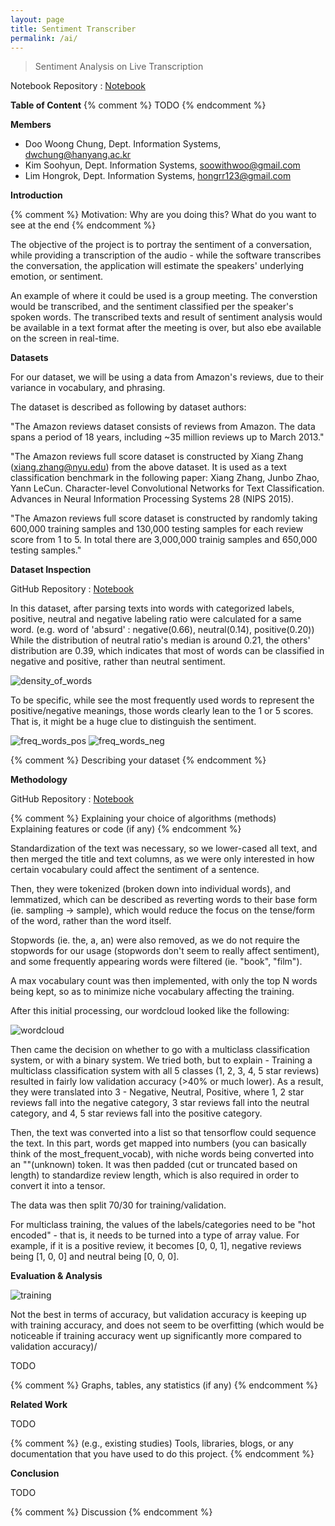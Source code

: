```yaml
---
layout: page
title: Sentiment Transcriber
permalink: /ai/
---
```


> Sentiment Analysis on Live Transcription

Notebook Repository : [Notebook](https://github.com/2021hy-team6/sentiment_analysis_nb/blob/main/Sentiment_Analysis.ipynb)

**Table of Content**
{% comment %}
TODO
{% endcomment %}

**Members**

* Doo Woong Chung, Dept. Information Systems, dwchung@hanyang.ac.kr
* Kim Soohyun, Dept. Information Systems, soowithwoo@gmail.com
* Lim Hongrok, Dept. Information Systems, hongrr123@gmail.com

**Introduction**

{% comment %}
Motivation: Why are you doing this?
What do you want to see at the end
{% endcomment %}

The objective of the project is to portray the sentiment of a conversation,
while providing a transcription of the audio - while the software transcribes the conversation, 
the application will estimate the speakers' underlying emotion, or sentiment.

An example of where it could be used is a group meeting. The converstion would be transcribed,
and the sentiment classified per the speaker's spoken words. The transcribed texts and result
of sentiment analysis would be available in a text format after the meeting is over, but also
ebe available on the screen in real-time.

**Datasets**

For our dataset, we will be using a data from Amazon's reviews, due to their variance in vocabulary,
and phrasing. 

The dataset is described as following by dataset authors:

"The Amazon reviews dataset consists of reviews from Amazon. The data spans a period of 18 years, including ~35 million reviews up to March 2013."

"The Amazon reviews full score dataset is constructed by Xiang Zhang (xiang.zhang@nyu.edu) from the above dataset. 
It is used as a text classification benchmark in the following paper: Xiang Zhang, Junbo Zhao, Yann LeCun. 
Character-level Convolutional Networks for Text Classification. Advances in Neural Information Processing Systems 28 (NIPS 2015).

"The Amazon reviews full score dataset is constructed by randomly taking 600,000 training samples and 130,000 testing samples for each review score from 1 to 5. 
In total there are 3,000,000 trainig samples and 650,000 testing samples."

**Dataset Inspection**

GitHub Repository : [Notebook](https://github.com/2021hy-team6/sentiment_analysis_nb/blob/main/Data_Inspection.ipynb)

In this dataset, after parsing texts into words with categorized labels,
positive, neutral and negative labeling ratio were calculated for a same word.
(e.g. word of 'absurd' : negative(0.66), neutral(0.14), positive(0.20))
While the distribution of neutral ratio's median is around 0.21, the others' distribution are 0.39,
which indicates that most of words can be classified in negative and positive, rather than neutral sentiment.

![density_of_words](https://user-images.githubusercontent.com/59322692/143865891-7c6e3142-7aed-4cf6-b291-bf9542ca9b7d.png)

To be specific, while see the most frequently used words to represent the positive/negative meanings,
those words clearly lean to the 1 or 5 scores. That is, it might be a huge clue to distinguish the sentiment.

![freq_words_pos](https://user-images.githubusercontent.com/59322692/143865898-7f677caa-02c2-4b71-be77-882294cc26a5.png)
![freq_words_neg](https://user-images.githubusercontent.com/59322692/143865896-3b6bffcb-1c0e-42fa-ad1c-dff7ff1e5268.png)

{% comment %}
Describing your dataset
{% endcomment %}

**Methodology**

GitHub Repository : [Notebook](https://github.com/2021hy-team6/sentiment_analysis_nb/blob/main/Sentiment_Analysis.ipynb)

{% comment %}
Explaining your choice of algorithms (methods)\
Explaining features or code (if any)
{% endcomment %}

Standardization of the text was necessary, so we lower-cased all text, and then merged the title and text columns, as we were only interested in how certain vocabulary
could affect the sentiment of a sentence.

Then, they were tokenized (broken down into individual words), and lemmatized, which can be described as reverting words to their base form (ie. sampling -> sample),
which would reduce the focus on the tense/form of the word, rather than the word itself.

Stopwords (ie. the, a, an) were also removed, as we do not require the stopwords for our usage (stopwords don't seem to really affect sentiment), and some frequently
appearing words were filtered (ie. "book", "film").

A max vocabulary count was then implemented, with only the top N words being kept, so as to minimize niche vocabulary affecting the training.

After this initial processing, our wordcloud looked like the following: 

![wordcloud](https://i.imgur.com/Uxoz9m0.png)

Then came the decision on whether to go with a multiclass classification system, or with a binary system. We tried both, but to explain - 
Training a multiclass classification system with all 5 classes (1, 2, 3, 4, 5 star reviews) resulted in fairly low validation accuracy (>40% or much lower).
As a result, they were translated into 3 - Negative, Neutral, Positive, where 1, 2 star reviews fall into the negative category, 3 star reviews fall into the neutral category,
and 4, 5 star reviews fall into the positive category.

Then, the text was converted into a list so that tensorflow could sequence the text. In this part, words get mapped into numbers (you can basically think of the most_frequent_vocab),
with niche words being converted into an "<unk>"(unknown) token. It was then padded (cut or truncated based on length) to standardize review length, which is also required in order 
to convert it into a tensor. 

The data was then split 70/30 for training/validation.

For multiclass training, the values of the labels/categories need to be "hot encoded" - that is, it needs to be turned into a type of array value. For example, if it is a positive review,
it becomes [0, 0, 1], negative reviews being [1, 0, 0] and neutral being [0, 0, 0].


**Evaluation & Analysis**

![training](https://i.imgur.com/15qK9Rb.png)

Not the best in terms of accuracy, but validation accuracy is keeping up with training accuracy, and does not seem to be overfitting (which would be noticeable if training accuracy 
went up significantly more compared to validation accuracy)/

TODO

{% comment %}
Graphs, tables, any statistics (if any)
{% endcomment %}

**Related Work**

TODO

{% comment %}
(e.g., existing studies)
Tools, libraries, blogs, or any documentation that you have used to do this project.
{% endcomment %}

**Conclusion**

TODO

{% comment %}
Discussion
{% endcomment %}
